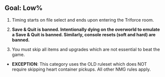 ## Goal: Low%

1. Timing starts on file select and ends upon entering the Triforce room.

2. **Save & Quit is banned. Intentionally dying on the overworld to emulate a Save & Quit is banned. Similarly, console resets (soft and hard) are banned.**

3. You must skip all items and upgrades which are not essential to beat the game.

- **EXCEPTION**: This category uses the OLD ruleset which does NOT require skipping heart container pickups. All other NMG rules apply.
